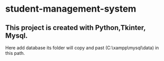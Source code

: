 # student-management-system
## This project is created with Python,Tkinter, Mysql. 
Here add database its folder will copy and past (C:\xampp\mysql\data) in this path.
